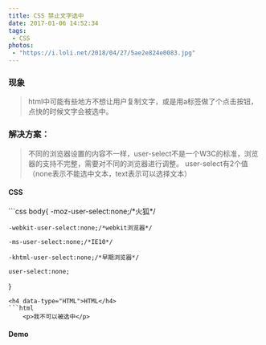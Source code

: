 ```yaml
---
title: CSS 禁止文字选中
date: 2017-01-06 14:52:34
tags:
 - CSS
photos: 
 - "https://i.loli.net/2018/04/27/5ae2e824e0083.jpg"
---
```

### 现象
<blockquote class="blockquote-center">
	html中可能有些地方不想让用户复制文字，或是用a标签做了个点击按钮，点快的时候文字会被选中。
</blockquote>

### 解决方案：

> 不同的浏览器设置的内容不一样，user-select不是一个W3C的标准，浏览器的支持不完整，需要对不同的浏览器进行调整。
> user-select有2个值（none表示不能选中文本，text表示可以选择文本）

<h4 data-type="CSS">CSS</h4>
```css
body{
	-moz-user-select:none;/*火狐*/

	-webkit-user-select:none;/*webkit浏览器*/

	-ms-user-select:none;/*IE10*/

	-khtml-user-select:none;/*早期浏览器*/

	user-select:none;
}
```
<h4 data-type="HTML">HTML</h4>
```html
	<p>我不可以被选中</p>
```
#### Demo